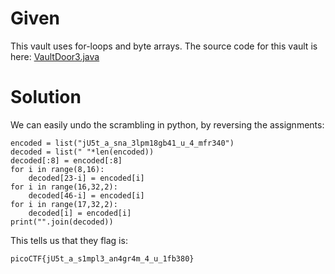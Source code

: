 # Given
This vault uses for-loops and byte arrays. The source code for this vault is here: 
[VaultDoor3.java]()

# Solution
We can easily undo the scrambling in python, by reversing the assignments:
```
encoded = list("jU5t_a_sna_3lpm18gb41_u_4_mfr340")
decoded = list(" "*len(encoded))
decoded[:8] = encoded[:8]
for i in range(8,16):
    decoded[23-i] = encoded[i]
for i in range(16,32,2):
    decoded[46-i] = encoded[i]
for i in range(17,32,2):
    decoded[i] = encoded[i]
print("".join(decoded))
```

This tells us that they flag is:
```
picoCTF{jU5t_a_s1mpl3_an4gr4m_4_u_1fb380}
```
